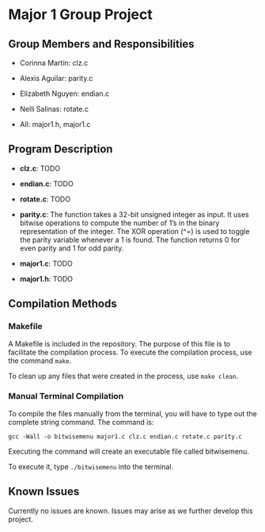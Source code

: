 # Major 1 Group Project

## Group Members and Responsibilities

- Corinna Martin: clz.c

- Alexis Aguilar: parity.c

- Elizabeth Nguyen: endian.c

- Nelli Salinas: rotate.c

- All: major1.h, major1.c

## Program Description

- **clz.c**: TODO

- **endian.c**: TODO

- **rotate.c**: TODO

- **parity.c**: The function takes a 32-bit unsigned integer as input. It uses bitwise operations to compute the number of 1’s in the binary representation of the integer. The XOR operation (^=) is used to toggle the parity variable whenever a 1 is found. The function returns 0 for even parity and 1 for odd parity.

- **major1.c**: TODO

- **major1.h**: TODO

## Compilation Methods

### Makefile

A Makefile is included in the repository. The purpose of this file is to facilitate the compilation process. To execute the compilation process, use the command `make`.

To clean up any files that were created in the process, use `make clean`.

### Manual Terminal Compilation

To compile the files manually from the terminal, you will have to type out the complete string command. The command is:

`gcc -Wall -o bitwisemenu major1.c clz.c endian.c rotate.c parity.c`

Executing the command will create an executable file called bitwisemenu.

To execute it, type `./bitwisemenu` into the terminal.

## Known Issues

Currently no issues are known. Issues may arise as we further develop this project.
